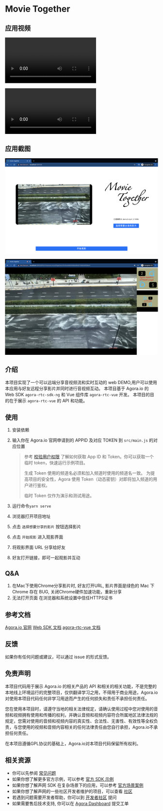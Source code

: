 # Movie Together

## 应用视频

![视频1](https://webdemo.agora.io/movie-together-01.mp4)

![视频2](https://webdemo.agora.io/movie-together-02.mp4)

## 应用截图

![screenshot_1](./demo_screenshot.png)

![screenshot_2](./demo_screenshot2.png)
## 介绍

本项目实现了一个可以远端分享音视频流和实时互动的 web DEMO,用户可以使用本应用与好友远程分享影片并同时进行音视频互动。
本项目基于 Agora.io 的 Web SDK `agora-rtc-sdk-ng` 和 Vue 组件库 `agora-rtc-vue` 开发。
本项目的目的在于展示 `agora-rtc-vue` 的 API 和功能。
## 使用

1. 安装依赖
2. 输入你在 Agora.io 官网申请到的 APPID 及对应 TOKEN 到 `src/main.js` 的对应位置
   
   > 参考 [校验用户权限](https://docs.agora.io/cn/Agora%20Platform/token) 了解如何获取 App ID 和 Token。你可以获取一个临时 token，快速运行示例项目。
   >
   > 生成 Token 使用的频道名必须和加入频道时使用的频道名一致。
   > 为提高项目的安全性，Agora 使用 Token（动态密钥）对即将加入频道的用户进行鉴权。
   >
   > 临时 Token 仅作为演示和测试用途。
3. 运行命令`yarn serve`
4. 浏览器打开项目地址
5. 点击 `选择想要分享的影片` 按钮选择影片
6. 点击 `开始观影` 进入观影界面
7. 将观影界面 URL 分享给好友
8. 好友打开链接，即可一起观影并互动

## Q&A

   1. 在Mac下使用Chrome分享影片时, 好友打开URL, 影片界面是绿色的
      Mac 下 Chrome 存在 BUG, 关闭Chrome硬件加速功能，重新分享
   2. 无法打开页面
      在浏览器和系统设置中信任HTTPS证书

## 参考文档

[Agora.io 官网](https://www.agora.io)
[Web SDK 文档](https://docs.agora.io/cn/Voice/API%20Reference/web_ng/index.html)
[agora-rtc-vue 文档](https://webdemo.agora.io/agora_rtc_vue_doc/)

## 反馈

如果你有任何问题或建议，可以通过 issue 的形式反馈。

## 免责声明

本项目代码用于展示 Agora.io 的相关产品的 API 和相关的相关功能，不是完整的本地线上环境运行的完整项目，仅供翻译学习之用，不得用于商业用途，Agora.io 对使用本项目代码任何非学习用途而产生的任何损失和责任不承担任何责任。

您在使用本项目时，请遵守当地的相关法律规定，请确认使用过程中您对使用的音频和视频拥有使用和传播的权利，并确认音频和视频内容符合所属地区法律法规的规定，您需对使用的音频和视频内容的真实性、合法性、无害性、有效性等全权负责，与您使用的视频和音频内容相关的任何法律责任由您自行承担，Agora.io不承担任何责任。

在本项目遵循GPL协议的基础上，Agora.io对本项目代码保留所有权利。

## 相关资源

- 你可以先参阅 [常见问题](https://docs.agora.io/cn/faq)
- 如果你想了解更多官方示例，可以参考 [官方 SDK 示例](https://github.com/AgoraIO)
- 如果你想了解声网 SDK 在复杂场景下的应用，可以参考 [官方场景案例](https://github.com/AgoraIO-usecase)
- 如果你想了解声网的一些社区开发者维护的项目，可以查看 [社区](https://github.com/AgoraIO-Community)
- 若遇到问题需要开发者帮助，你可以到 [开发者社区](https://rtcdeveloper.com/) 提问
- 如果需要售后技术支持, 你可以在 [Agora Dashboard](https://dashboard.agora.io) 提交工单
